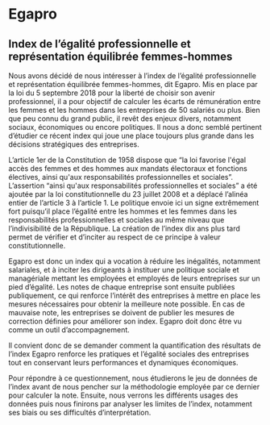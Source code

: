 <!DOCTYPE html>
<html lang="fr">
<head>
    <meta charset="UTF-8">
    <meta name="viewport" content="width=device-width, initial-scale=1.0">
</head>
<body>
    <h1>Egapro</h1>
    <h2>Index de l’égalité professionnelle et représentation équilibrée femmes-hommes</h2>
</body>
</html>

<body>
    <p>Nous avons décidé de nous intéresser à l’index de l’égalité professionnelle et représentation équilibrée femmes-hommes, dit Egapro. Mis en place par la loi du 5 septembre 2018 pour la liberté de choisir son avenir professionnel, il a pour objectif de calculer les écarts de rémunération entre les femmes et les hommes dans les entreprises de 50 salariés ou plus. Bien que peu connu du grand public, il revêt des enjeux divers, notamment sociaux, économiques ou encore politiques. Il nous a donc semblé pertinent d’étudier ce récent index qui joue une place toujours plus grande dans les décisions stratégiques des entreprises.</p>
    <p>L’article 1er de la Constitution de 1958 dispose que “la loi favorise l'égal accès des femmes et des hommes aux mandats électoraux et fonctions électives, ainsi qu'aux responsabilités professionnelles et sociales”. L’assertion “ainsi qu'aux responsabilités professionnelles et sociales” a été ajoutée par la loi constitutionnelle du 23 juillet 2008 et a déplacé l’alinéa entier de l’article 3 à l’article 1. Le politique envoie ici un signe extrêmement fort puisqu’il place l’égalité entre les hommes et les femmes dans les responsabilités professionnelles et sociales au même niveau que l’indivisibilité de la République. La création de l’index dix ans plus tard permet de vérifier et d’inciter au respect de ce principe à valeur constitutionnelle.</p>
    <p>Egapro est donc un index qui a vocation à réduire les inégalités, notamment salariales, et à inciter les dirigeants à instituer une politique sociale et managériale mettant les employées et employés de leurs entreprises sur un pied d’égalité. Les notes de chaque entreprise sont ensuite publiées publiquement, ce qui renforce l’intérêt des entreprises à mettre en place les mesures nécessaires pour obtenir la meilleure note possible. En cas de mauvaise note, les entreprises se doivent de publier les mesures de correction définies pour améliorer son index. Egapro doit donc être vu comme un outil d’accompagnement.</p>
    <p>Il convient donc de se demander comment la quantification des résultats de l’index Egapro renforce les pratiques et l’égalité sociales des entreprises tout en conservant leurs performances et dynamiques économiques.</p>
    <p>Pour répondre à ce questionnement, nous étudierons le jeu de données de l’index avant de nous pencher sur la méthodologie employée par ce dernier pour calculer la note. Ensuite, nous verrons les différents usages des données puis nous finirons par analyser les limites de l’index, notamment ses biais ou ses difficultés d’interprétation.</p>
</body>
</html>
